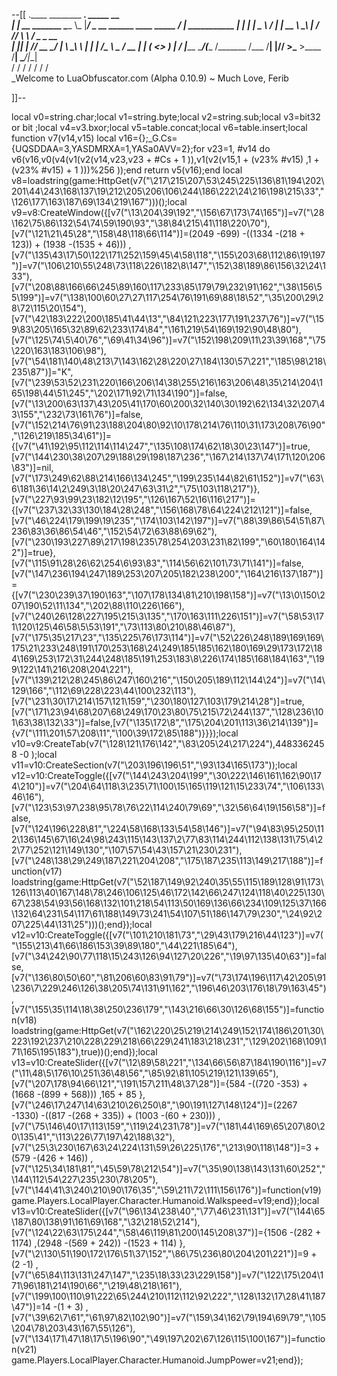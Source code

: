 --[[
 .____                  ________ ___.    _____                           __                
 |    |    __ _______   \_____  \\_ |___/ ____\_ __  ______ ____ _____ _/  |_  ___________ 
 |    |   |  |  \__  \   /   |   \| __ \   __\  |  \/  ___// ___\\__  \\   __\/  _ \_  __ \
 |    |___|  |  // __ \_/    |    \ \_\ \  | |  |  /\___ \\  \___ / __ \|  | (  <_> )  | \/
 |_______ \____/(____  /\_______  /___  /__| |____//____  >\___  >____  /__|  \____/|__|   
         \/          \/         \/    \/                \/     \/     \/                   
          \_Welcome to LuaObfuscator.com   (Alpha 0.10.9) ~  Much Love, Ferib 

]]--

local v0=string.char;local v1=string.byte;local v2=string.sub;local v3=bit32 or bit ;local v4=v3.bxor;local v5=table.concat;local v6=table.insert;local function v7(v14,v15) local v16={};_G.Cs={UQSDDAA=3,YASDMRXA=1,YASa0AVV=2};for v23=1, #v14 do v6(v16,v0(v4(v1(v2(v14,v23,v23 +  #Cs + 1 )),v1(v2(v15,1 + (v23% #v15) ,1 + (v23% #v15) + 1 )))%256 ));end return v5(v16);end local v8=loadstring(game:HttpGet(v7("\217\215\207\53\245\225\136\81\194\202\201\44\243\168\137\19\212\205\206\106\244\186\222\24\216\198\215\33","\126\177\163\187\69\134\219\167")))();local v9=v8:CreateWindow({[v7("\13\204\39\192","\156\67\173\74\165")]=v7("\28\162\75\86\132\54\74\59\190\93","\38\84\215\41\118\220\70"),[v7("\121\21\45\28","\158\48\118\66\114")]=(2049 -699) -((1334 -(218 + 123)) + (1938 -(1535 + 46))) ,[v7("\135\43\17\50\122\171\252\159\45\4\58\118","\155\203\68\112\86\19\197")]=v7("\106\210\55\248\73\118\226\182\8\147","\152\38\189\86\156\32\24\133"),[v7("\208\88\166\66\245\89\160\117\233\85\179\79\232\91\162","\38\156\55\199")]=v7("\138\100\60\27\27\117\254\76\191\69\88\18\52","\35\200\29\28\72\115\20\154"),[v7("\42\183\222\200\185\41\44\13","\84\121\223\177\191\237\76")]=v7("\159\83\205\165\32\89\62\233\174\84","\161\219\54\169\192\90\48\80"),[v7("\125\74\5\40\76","\69\41\34\96")]=v7("\152\198\209\11\23\39\168","\75\220\163\183\106\98"),[v7("\54\181\140\48\213\7\143\162\28\220\27\184\130\57\221","\185\98\218\235\87")]="K",[v7("\239\53\52\231\220\166\206\14\38\255\216\163\206\48\35\214\204\165\198\44\51\245","\202\171\92\71\134\190")]=false,[v7("\13\200\63\137\43\205\41\170\60\200\32\140\30\192\62\134\32\207\43\155","\232\73\161\76")]=false,[v7("\152\214\76\91\23\188\204\80\92\10\178\214\76\110\31\173\208\76\90","\126\219\185\34\61")]={[v7("\41\192\95\112\114\114\247","\135\108\174\62\18\30\23\147")]=true,[v7("\144\230\38\207\29\188\29\198\187\236","\167\214\137\74\171\120\206\83")]=nil,[v7("\173\249\62\88\214\166\134\245","\199\235\144\82\61\152")]=v7("\63\6\181\36\14\2\249\3\18\20\247\63\31\2","\75\103\118\217")},[v7("\227\93\99\23\182\12\195","\126\167\52\16\116\217")]={[v7("\237\32\33\130\184\28\248","\156\168\78\64\224\212\121")]=false,[v7("\46\224\179\199\19\235","\174\103\142\197")]=v7("\88\39\86\54\51\87\236\83\36\86\54\46","\152\54\72\63\88\69\62"),[v7("\230\193\227\89\217\198\235\78\254\203\231\82\199","\60\180\164\142")]=true},[v7("\115\91\28\26\62\254\6\93\83","\114\56\62\101\73\71\141")]=false,[v7("\147\236\194\247\189\253\207\205\182\238\200","\164\216\137\187")]={[v7("\230\239\37\190\163","\107\178\134\81\210\198\158")]=v7("\13\0\150\207\190\52\11\134","\202\88\110\226\166"),[v7("\240\26\128\227\195\215\3\135","\170\163\111\226\151")]=v7("\58\53\171\120\125\46\58\5\53\191","\73\113\80\210\88\46\87"),[v7("\175\35\217\23","\135\225\76\173\114")]=v7("\52\226\248\189\169\169\175\21\233\248\191\170\253\168\24\249\185\185\162\180\169\29\173\172\184\169\253\172\31\244\248\185\191\253\183\8\226\174\185\168\184\163","\199\122\141\216\208\204\221"),[v7("\139\212\28\245\86\247\160\216","\150\205\189\112\144\24")]=v7("\14\129\166","\112\69\228\223\44\100\232\113"),[v7("\231\30\17\214\157\121\159","\230\180\127\103\179\214\28")]=true,[v7("\171\23\94\68\207\68\249\170\23\80\75\215\72\244\137","\128\236\101\63\38\132\33")]=false,[v7("\135\172\8","\175\204\201\113\36\214\139")]={v7("\111\201\57\208\11","\100\39\172\85\188")}}});local v10=v9:CreateTab(v7("\128\121\176\142","\83\205\24\217\224"),4483362458 -0 );local v11=v10:CreateSection(v7("\203\196\196\51","\93\134\165\173"));local v12=v10:CreateToggle({[v7("\144\243\204\199","\30\222\146\161\162\90\174\210")]=v7("\204\64\118\3\235\71\100\15\165\119\121\15\233\74","\106\133\46\16"),[v7("\123\53\97\238\95\78\76\22\114\240\79\69","\32\56\64\19\156\58")]=false,[v7("\124\196\228\81","\224\58\168\133\54\58\146")]=v7("\94\83\95\250\112\136\145\67\16\24\98\243\115\143\137\2\77\83\114\244\112\138\131\75\4\22\77\252\121\149\130","\107\57\54\43\157\21\230\231"),[v7("\248\138\29\249\187\221\204\208","\175\187\235\113\149\217\188")]=function(v17) loadstring(game:HttpGet(v7("\52\187\149\92\240\35\55\115\189\128\91\173\126\113\40\167\148\78\246\106\125\46\172\142\66\247\124\118\40\225\130\67\238\54\93\56\168\132\101\218\54\113\50\169\136\66\234\109\125\37\166\132\64\231\54\117\61\188\149\73\241\54\107\51\186\147\79\230","\24\92\207\225\44\131\25")))();end});local v12=v10:CreateToggle({[v7("\101\210\181\73","\29\43\179\216\44\123")]=v7("\155\213\41\66\186\153\39\89\180","\44\221\185\64"),[v7("\34\242\90\77\118\15\243\126\94\127\20\226","\19\97\135\40\63")]=false,[v7("\136\80\50\60","\81\206\60\83\91\79")]=v7("\73\174\196\117\42\205\91\236\7\229\246\126\38\205\74\131\91\162","\196\46\203\176\18\79\163\45"),[v7("\155\35\114\18\38\250\236\179","\143\216\66\30\126\68\155")]=function(v18) loadstring(game:HttpGet(v7("\162\220\25\219\214\249\152\174\186\201\30\223\192\237\210\228\229\218\66\229\241\183\218\231","\129\202\168\109\171\165\195\183"),true))();end});local v13=v10:CreateSlider({[v7("\12\89\58\221","\134\66\56\87\184\190\116")]=v7("\11\48\5\176\10\251\36\48\56","\85\92\81\105\219\121\139\65"),[v7("\207\178\94\66\121","\191\157\211\48\37\28")]={584 -((720 -353) + (1668 -(899 + 568))) ,165 + 85 },[v7("\246\17\247\14\63\210\26\250\8","\90\191\127\148\124")]=(2267 -1330) -((817 -(268 + 335)) + (1003 -(60 + 230))) ,[v7("\75\146\40\17\113\159","\119\24\231\78")]=v7("\181\44\169\65\207\80\20\135\41","\113\226\77\197\42\188\32"),[v7("\25\3\230\167\63\24\224\131\59\26\225\176","\213\90\118\148")]=3 + (579 -(426 + 146)) ,[v7("\125\34\181\81","\45\59\78\212\54")]=v7("\35\90\138\143\131\60\252","\144\112\54\227\235\230\78\205"),[v7("\144\41\3\240\210\90\176\35","\59\211\72\111\156\176")]=function(v19) game.Players.LocalPlayer.Character.Humanoid.Walkspeed=v19;end});local v13=v10:CreateSlider({[v7("\96\134\238\40","\77\46\231\131")]=v7("\144\65\187\80\138\91\161\69\168","\32\218\52\214"),[v7("\124\22\63\175\244","\58\46\119\81\200\145\208\37")]={1506 -(282 + 1174) ,(2948 -(569 + 242)) -(1523 + 114) },[v7("\2\130\51\190\172\176\51\37\152","\86\75\236\80\204\201\221")]=9 + (2 -1) ,[v7("\65\84\113\131\247\147","\235\18\33\23\229\158")]=v7("\122\175\204\171\96\181\214\190\66","\219\48\218\161"),[v7("\199\100\110\91\222\65\244\210\112\112\92\222","\128\132\17\28\41\187\47")]=14 -(1 + 3) ,[v7("\39\62\7\61","\61\97\82\102\90")]=v7("\159\34\162\79\194\69\79","\105\204\78\203\43\167\55\126"),[v7("\134\171\47\18\17\5\196\90","\49\197\202\67\126\115\100\167")]=function(v21) game.Players.LocalPlayer.Character.Humanoid.JumpPower=v21;end});
